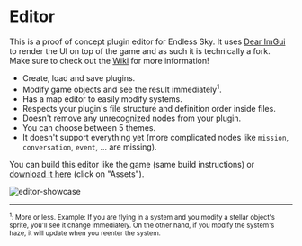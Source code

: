 # Editor

This is a proof of concept plugin editor for Endless Sky. It uses [Dear ImGui](https://github.com/ocornut/imgui) to render the UI on top of the game and as such it is technically a fork. Make sure to check out the [Wiki](https://github.com/quyykk/editor/wiki) for more information!

- Create, load and save plugins.
- Modify game objects and see the result immediately<sup>1</sup>.
- Has a map editor to easily modify systems.
- Respects your plugin's file structure and definition order inside files.
- Doesn't remove any unrecognized nodes from your plugin.
- You can choose between 5 themes.
- It doesn't support everything yet (more complicated nodes like `mission`, `conversation`, `event`, ... are missing).

You can build this editor like the game (same build instructions) or [download it here](https://github.com/quyykk/editor/releases) (click on "Assets").

![editor-showcase](https://user-images.githubusercontent.com/85879619/131727841-bd3bdfc0-32ce-41c0-bfd2-b5223c37c806.png)

---------

<sub><sup>1</sup>: More or less. Example: If you are flying in a system and you modify a stellar object's sprite, you'll see it change immediately. On the other hand, if you modify the system's haze, it will update when you reenter the system.</sub>
